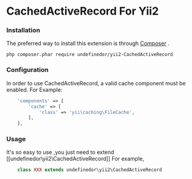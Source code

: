 # CachedActiveRecord For Yii2

### Installation
The preferred way to install this extension is through [Composer](https://getcomposer.org/download/) .
```
php composer.phar require undefinedor/yii2-CachedActiveRecord
```

### Configuration
In order to use CachedActiveRecord, a valid cache component must be enabled.
For Example:
```php
    'components' => [
        'cache' => [
            'class' => 'yii\caching\FileCache',
        ],
    ],
```
### Usage
It's so easy to use ,you just need to extend [[undefinedor\yii2\CachedActiveRecord]]
For example,
```php
    class XXX extends undefinedor\yii2\CachedActiveRecord
```

